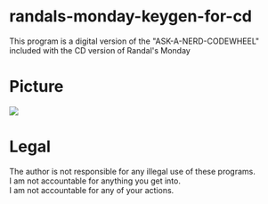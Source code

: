 # randals-monday-keygen-for-cd
This program is a digital version of the "ASK-A-NERD-CODEWHEEL" included with the CD version of Randal's Monday

# Picture
![](https://ibb.co/NLPSJMF)
# Legal
 The author is not responsible for any illegal use of these programs.<br/>
 I am not accountable for anything you get into.<br/>
 I am not accountable for any of your actions.<br/>
